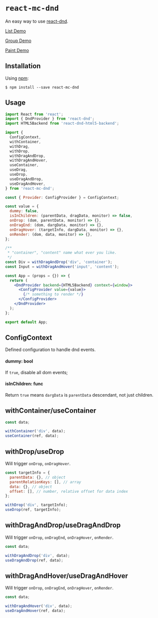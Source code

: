 # `react-mc-dnd`

An easy way to use [react-dnd](https://github.com/react-dnd/react-dnd).

[List Demo](https://codesandbox.io/s/react-mc-dnd-list-t974t)

[Group Demo](https://codesandbox.io/s/react-mc-dnd-group-s2smm)

[Paint Demo](https://codesandbox.io/s/react-mc-dnd-paint-z5hky)

## Installation

Using [npm](https://www.npmjs.com/):

    $ npm install --save react-mc-dnd

## Usage

```jsx
import React from 'react';
import { DndProvider } from 'react-dnd';
import HTML5Backend from 'react-dnd-html5-backend';

import {
  ConfigContext,
  withContainer,
  withDrag,
  withDrop,
  withDragAndDrop,
  withDragAndHover,
  useContainer,
  useDrag,
  useDrop,
  useDragAndDrop,
  useDragAndHover,
} from 'react-mc-dnd';

const { Provider: ConfigProvider } = ConfigContext;

const value = {
  dummy: false,
  isInChildren: (parentData, dragData, monitor) => false,
  onDrop: (dom, parentData, monitor) => {},
  onDragEnd: (dom, dargData, monitor) => {},
  onDragHover: (targetInfo, dargData, monitor) => {},
  onRender: (dom, data, monitor) => {},
};

/**
 * "container", "content" name what ever you like.
 */
const Div = withDragAndDrop('div', 'container');
const Input = withDragAndHover('input', 'content');

const App = (props = {}) => {
  return (
    <DndProvider backend={HTML5Backend} context={window}>
      <ConfigProvider value={value}>
        {/* something to render */}
      </ConfigProvider>
    </DndProvider>
  );
};

export default App;
```

## ConfigContext

Defined configuration to handle dnd events.

#### dummy: bool

If ```true```, disable all dom events;

#### isInChildren: func

Return ```true``` means ```dargData``` is ```parentData``` descendant, not just children.

## withContainer/useContainer

```jsx
const data;

withContainer('div', data);
useContainer(ref, data);
```

## withDrop/useDrop

Will trigger ```onDrop```, ```onDragHover```.

```jsx
const targetInfo = {
  parentData: {}, // object
  parentRelationKeys: [], // array
  data: {}, // object
  offset: [], // number, relative offset for data index
};

withDrop('div', targetInfo);
useDrop(ref, targetInfo);
```

## withDragAndDrop/useDragAndDrop

Will trigger ```onDrop```, ```onDragEnd```, ```onDragHover```, ```onRender```.

```jsx
const data;

withDragAndDrop('div', data);
useDragAndDrop(ref, data);
```

## withDragAndHover/useDragAndHover

Will trigger ```onDrop```, ```onDragEnd```, ```onDragHover```, ```onRender```.

```jsx
const data;

withDragAndHover('div', data);
useDragAndHover(ref, data);
```
